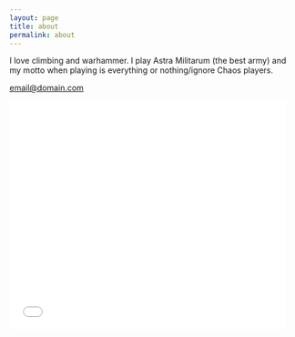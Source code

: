 ```yaml
---
layout: page
title: about
permalink: about
---
```


I love climbing and warhammer. I play Astra Militarum (the best army) and my motto when playing is everything or nothing/ignore Chaos players.

[email@domain.com](mailto:email@domain.com)
<iframe allowtransparency="true" width="485" height="402" src="//scratch.mit.edu/projects/embed/188531410/?autostart=false" frameborder="0" allowfullscreen></iframe>
